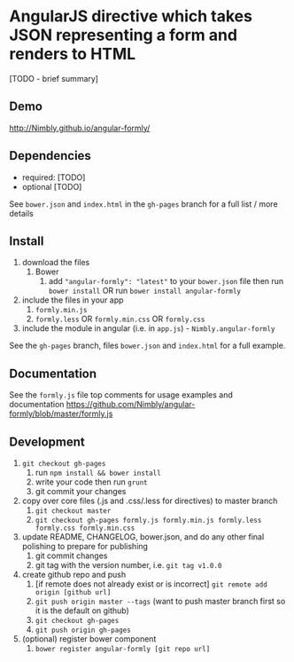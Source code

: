 # AngularJS directive which takes JSON representing a form and renders to HTML

[TODO - brief summary]

## Demo
http://Nimbly.github.io/angular-formly/

## Dependencies
- required:
	[TODO]
- optional
	[TODO]

See `bower.json` and `index.html` in the `gh-pages` branch for a full list / more details

## Install
1. download the files
	1. Bower
		1. add `"angular-formly": "latest"` to your `bower.json` file then run `bower install` OR run `bower install angular-formly`
2. include the files in your app
	1. `formly.min.js`
	2. `formly.less` OR `formly.min.css` OR `formly.css`
3. include the module in angular (i.e. in `app.js`) - `Nimbly.angular-formly`

See the `gh-pages` branch, files `bower.json` and `index.html` for a full example.


## Documentation
See the `formly.js` file top comments for usage examples and documentation
https://github.com/Nimbly/angular-formly/blob/master/formly.js


## Development

1. `git checkout gh-pages`
	1. run `npm install && bower install`
	2. write your code then run `grunt`
	3. git commit your changes
2. copy over core files (.js and .css/.less for directives) to master branch
	1. `git checkout master`
	2. `git checkout gh-pages formly.js formly.min.js formly.less formly.css formly.min.css`
3. update README, CHANGELOG, bower.json, and do any other final polishing to prepare for publishing
	1. git commit changes
	2. git tag with the version number, i.e. `git tag v1.0.0`
4. create github repo and push
	1. [if remote does not already exist or is incorrect] `git remote add origin [github url]`
	2. `git push origin master --tags` (want to push master branch first so it is the default on github)
	3. `git checkout gh-pages`
	4. `git push origin gh-pages`
5. (optional) register bower component
	1. `bower register angular-formly [git repo url]`
